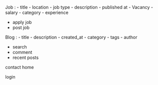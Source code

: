 Job : - title - location - job type - description - published at - Vacancy - salary - category - experience

- apply job 
- post job

Blog : - title - description - created_at - category - tags - author

- search
- comment
- recent posts

contact home




login

